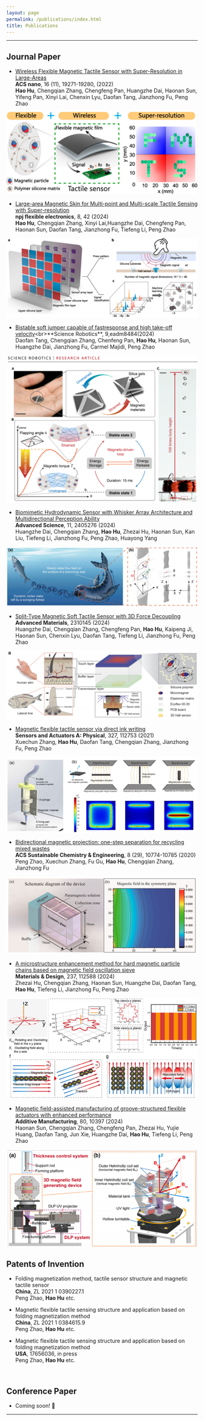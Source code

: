 ```yaml
---
layout: page
permalink: /publications/index.html
title: Publications
---
```


<!-- > Lastest Update: 28th Dec 2023&nbsp;  [中文版本 (Chinese Version)](https://caihanlin.com/file/publications-zh/) -->

---
## Journal Paper

- [Wireless Flexible Magnetic Tactile Sensor with Super-Resolution in Large-Areas](https://pubs.acs.org/doi/epdf/10.1021/acsnano.2c08664)<br>**ACS nano**, 16 (11), 19271-19280, (2022)<br>**Hao Hu**, Chengqian Zhang, Chengfeng Pan, Huangzhe Dai, Haonan Sun, Yifeng Pan, Xinyi Lai, Chenxin Lyu, Daofan Tang, Jianzhong Fu, Peng Zhao
<img src="/images/Paperphotos/ACS_Nano.png">

- [Large-area Magnetic Skin for Multi-point and Multi-scale Tactile Sensing with Super-resolution](https://www.nature.com/articles/s41528-024-00325-z)<br>**npj flexible electronics**, 8, 42 (2024)<br>**Hao Hu**, Chengqian Zhang, Xinyi Lai,Huangzhe Dai, Chengfeng Pan, Haonan Sun, Daofan Tang, Jianzhong Fu, Tiefeng Li, Peng Zhao
<img src="/images/Paperphotos/npj_Flexible_Electronics.png">

- [Bistable soft jumper capable of fastresponse and high take-off velocity](https://www.science.org/doi/10.1126/scirobotics.adm8484#:~:text=Here%2C%20we%20report%20a%20magnetic-driven%2C%20ultrafast%20bistable%20soft,15%20milliseconds%29%20compared%20with%20previous%20soft%20jumping%20robots.)<br>**Science Robotics**, 9,eadm8484(2024)<br>Daofan Tang, Chengqian Zhang, Chenfeng Pan, **Hao Hu**, Haonan Sun, Huangzhe Dai, Jianzhong Fu, Carmel Majidi, Peng Zhao
<img src="/images/Paperphotos/Science_Robotics.png">

- [Biomimetic Hydrodynamic Sensor with Whisker Array Architecture and Multidirectional Perception Ability](https://advanced.onlinelibrary.wiley.com/doi/full/10.1002/advs.202405276)<br>**Advanced Science**, 11, 2405276 (2024)<br>Huangzhe Dai, Chengqian Zhang, **Hao Hu**, Zhezai Hu, Haonan Sun, Kan Liu, Tiefeng Li, Jianzhong Fu, Peng Zhao, Huayong Yang
<img src="/images/Paperphotos/Advanced_Science.png">

- [Split‐Type Magnetic Soft Tactile Sensor with 3D Force Decoupling](https://onlinelibrary.wiley.com/doi/abs/10.1002/adma.202310145)<br>**Advanced Materials**, 2310145 (2024)<br>Huangzhe Dai, Chengqian Zhang, Chengfeng Pan, **Hao Hu**, Kaipeng Ji, Haonan Sun, Chenxin Lyu, Daofan Tang, Tiefeng Li, Jianzhong Fu, Peng Zhao
<img src="/images/Paperphotos/Advanced_Materials.png">

- [Magnetic flexible tactile sensor via direct ink writing](https://www.sciencedirect.com/science/article/abs/pii/S0924424721002168)<br>**Sensors and Actuators A: Physical**, 327, 112753 (2021)<br>Xuechun Zhang, **Hao Hu**, Daofan Tang, Chengqian Zhang, Jianzhong Fu, Peng Zhao
<img src="/images/Paperphotos/Sensor_A.png">

- [Bidirectional magnetic projection: one-step separation for recycling mixed wastes](https://pubs.acs.org/doi/abs/10.1021/acssuschemeng.0c02461)<br>**ACS Sustainable Chemistry & Engineering**, 8 (29), 10774-10785 (2020)<br>Peng Zhao, Xuechun Zhang, Fu Gu, **Hao Hu**, Chengqian Zhang, Jianzhong Fu
<img src="/images/Paperphotos/ACS_Sustainable.png">

- [A microstructure enhancement method for hard magnetic particle chains based on magnetic field oscillation sieve](https://www.sciencedirect.com/science/article/pii/S0264127523010043)<br>**Materials & Design**, 237, 112588 (2024)<br>Zhezai Hu, Chengqian Zhang, Haonan Sun, Huangzhe Dai, Daofan Tang, **Hao Hu**, Tiefeng Li, Jianzhong Fu, Peng Zhao
<img src="/images/Paperphotos/Material_Design.png">

- [Magnetic field-assisted manufacturing of groove-structured flexible actuators with enhanced performance](https://www.sciencedirect.com/science/article/abs/pii/S2214860424000253)<br>**Additive Manufacturing**, 80, 10397 (2024)<br>Haonan Sun, Chengqian Zhang, Chengfeng Pan, Zhezai Hu, Yujie Huang, Daofan Tang, Jun Xie, Huangzhe Dai, **Hao Hu**, Tiefeng Li, Peng Zhao
<img src="/images/Paperphotos/Additive_manufraction.png">

  <br>

##  Patents of Invention

- Folding magnetization method, tactile sensor structure and magnetic tactile sensor<br>**China**, ZL 2021 1 0390227.1<br>Peng Zhao, **Hao Hu** etc.

-  Magnetic flexible tactile sensing structure and application based on folding magnetization method<br>**China**, ZL 2021 1 0384615.9<br>Peng Zhao, **Hao Hu** etc.

-  Magnetic flexible tactile sensing structure and application based on folding magnetization method<br>**USA**, 17656036, in press<br>Peng Zhao, **Hao Hu** etc.
  <br>

## Conference Paper

- Coming soon! 🚀
  <br>
---


<!-- ## Working Manuscript

- Detecting Multiple-mix-attack in IoT Networks through Reconstruction and Classiﬁcation Machine Learning Techniques<br>

- Multi-objective Optimization Model Based on Analysis of Human-Land Relationship Coupling: A Case Study of the Masai Mara National Reserve<br>

  <br>

---

## Undergrad Thesis

- Hybrid Detection Mechanism for Spoofing Attacks in Bluetooth Low Energy Networks<br>**Hanlin Cai** (Advisor: Zhezhuang Xu). Final Year Project (FYP). Under working<br>Already published a poster paper at AAAI 2024<br>Expect to submit a long paper to IEEE Internet of Things Journal.

- [Industrial Inspection System based on Intelligent IoT and Bionic Quadruped Robot](https://caihanlin.com/mypaper/thesis/IP-report.pdf)<br>**Hanlin Cai** (Advisor: Zhezhuang Xu, Yuxiong Xia). Junior-year Intern Program.<br>Industrial Placement Report in [Huading Tech](http://www.hdim.com.cn/) and [IACTIP Lab](https://dqxy.fzu.edu.cn/en/)<br>

  <br> -->
